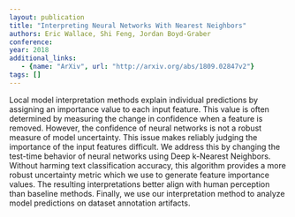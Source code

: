 ```yaml
---
layout: publication
title: "Interpreting Neural Networks With Nearest Neighbors"
authors: Eric Wallace, Shi Feng, Jordan Boyd-Graber
conference: 
year: 2018
additional_links: 
   - {name: "ArXiv", url: "http://arxiv.org/abs/1809.02847v2"}
tags: []
---
```

Local model interpretation methods explain individual predictions by
assigning an importance value to each input feature. This value is often
determined by measuring the change in confidence when a feature is removed.
However, the confidence of neural networks is not a robust measure of model
uncertainty. This issue makes reliably judging the importance of the input
features difficult. We address this by changing the test-time behavior of
neural networks using Deep k-Nearest Neighbors. Without harming text
classification accuracy, this algorithm provides a more robust uncertainty
metric which we use to generate feature importance values. The resulting
interpretations better align with human perception than baseline methods.
Finally, we use our interpretation method to analyze model predictions on
dataset annotation artifacts.